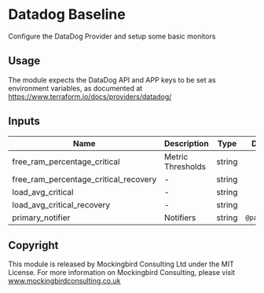 # Datadog Baseline

Configure the DataDog Provider and setup some basic monitors

## Usage

The module expects the DataDog API and APP keys to be set as environment variables, as documented at https://www.terraform.io/docs/providers/datadog/

## Inputs

| Name | Description | Type | Default | Required |
|------|-------------|:----:|:-----:|:-----:|
| free\_ram\_percentage\_critical | Metric Thresholds | string | `0.3` | no |
| free\_ram\_percentage\_critical\_recovery | - | string | `0.5` | no |
| load\_avg\_critical | - | string | `1` | no |
| load\_avg\_critical\_recovery | - | string | `0.5` | no |
| primary\_notifier | Notifiers | string | `@pagerduty` | no |


## Copyright
This module is released by Mockingbird Consulting Ltd under the MIT License.
For more information on Mockingbird Consulting, please visit www.mockingbirdconsulting.co.uk
